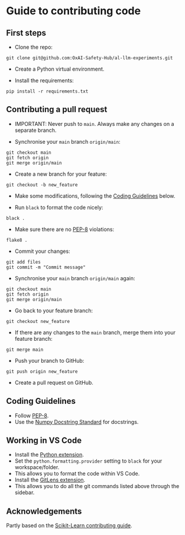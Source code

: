 Guide to contributing code
==========================

First steps
-----------

- Clone the repo:
```
git clone git@github.com:OxAI-Safety-Hub/al-llm-experiments.git
```

- Create a Python virtual environment.

- Install the requirements:
```
pip install -r requirements.txt
```


Contributing a pull request
---------------------------

- IMPORTANT: Never push to `main`. Always make any changes on a separate branch.

- Synchronise your `main` branch `origin/main`:
```
git checkout main
git fetch origin
git merge origin/main
```

- Create a new branch for your feature:
```
git checkout -b new_feature
```

- Make some modifications, following the [Coding Guidelines](#coding-guidelines) below.

- Run `black` to format the code nicely:
```
black .
```

- Make sure there are no [PEP-8](https://peps.python.org/pep-0008/) violations:
```
flake8 .
```

- Commit your changes:
```
git add files
git commit -m "Commit message"
```

- Synchronise your `main` branch `origin/main` again:
```
git checkout main
git fetch origin
git merge origin/main
```

- Go back to your feature branch:
```
git checkout new_feature
```

- If there are any changes to the `main` branch, merge them into your feature branch:
```
git merge main
```

- Push your branch to GitHub:
```
git push origin new_feature
```

- Create a pull request on GitHub.


Coding Guidelines
-----------------

- Follow [PEP-8](https://peps.python.org/pep-0008/).
- Use the [Numpy Docstring Standard](https://numpydoc.readthedocs.io/en/latest/format.html#docstring-standard) for docstrings.


Working in VS Code
------------------

- Install the [Python extension](https://marketplace.visualstudio.com/items?itemName=ms-python.python).
- Set the `python.formatting.provider` setting to `black` for your workspace/folder.
- This allows you to format the code within VS Code.
- Install the [GitLens extension](https://marketplace.visualstudio.com/items?itemName=eamodio.gitlens).
- This allows you to do all the git commands listed above through the sidebar.


Acknowledgements
----------------

Partly based on the [Scikit-Learn contributing guide](https://scikit-learn.org/dev/developers/contributing.html).